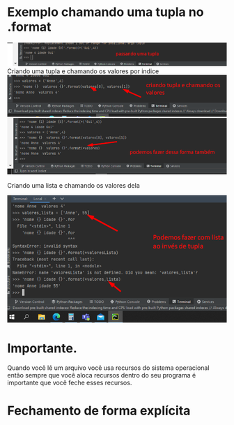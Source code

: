 # Exemplo chamando uma tupla no .format

![img.png](img.png)
Criando uma tupla e chamando os valores por indice
![img_1.png](img_1.png)
![img_2.png](img_2.png)

Criando uma lista e chamando os valores dela 

![img_3.png](img_3.png)


# Importante.
Quando você lê um arquivo você usa recursos do sistema operacional então sempre que você
aloca recursos dentro do seu programa é importante que você feche esses recursos.

# Fechamento de forma explícita

